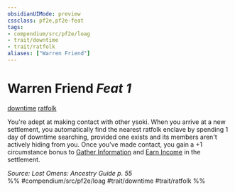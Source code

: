 ```yaml
---
obsidianUIMode: preview
cssclass: pf2e,pf2e-feat
tags:
- compendium/src/pf2e/loag
- trait/downtime
- trait/ratfolk
aliases: ["Warren Friend"]
---
```

# Warren Friend  *Feat 1*  
[downtime](/rules/traits/downtime.md)  [ratfolk](/rules/traits/ratfolk-b1.md)  


You're adept at making contact with other ysoki. When you arrive at a new settlement, you automatically find the nearest ratfolk enclave by spending 1 day of downtime searching, provided one exists and its members aren't actively hiding from you. Once you've made contact, you gain a +1 circumstance bonus to [Gather Information](/rules/actions/gather-information.md) and [Earn Income](/rules/actions/earn-income.md) in the settlement.

*Source: Lost Omens: Ancestry Guide p. 55*  
%% #compendium/src/pf2e/loag #trait/downtime #trait/ratfolk %%